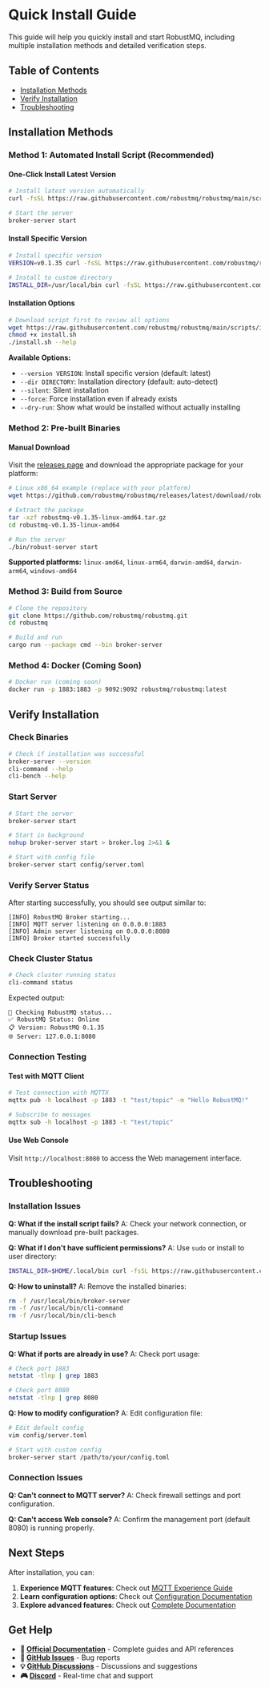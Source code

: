 # Quick Install Guide

This guide will help you quickly install and start RobustMQ, including multiple installation methods and detailed verification steps.

## Table of Contents

- [Installation Methods](#installation-methods)
- [Verify Installation](#verify-installation)
- [Troubleshooting](#troubleshooting)

## Installation Methods

### Method 1: Automated Install Script (Recommended)

#### One-Click Install Latest Version

```bash
# Install latest version automatically
curl -fsSL https://raw.githubusercontent.com/robustmq/robustmq/main/scripts/install.sh | bash

# Start the server
broker-server start
```

#### Install Specific Version

```bash
# Install specific version
VERSION=v0.1.35 curl -fsSL https://raw.githubusercontent.com/robustmq/robustmq/main/scripts/install.sh | bash

# Install to custom directory
INSTALL_DIR=/usr/local/bin curl -fsSL https://raw.githubusercontent.com/robustmq/robustmq/main/scripts/install.sh | bash
```

#### Installation Options

```bash
# Download script first to review all options
wget https://raw.githubusercontent.com/robustmq/robustmq/main/scripts/install.sh
chmod +x install.sh
./install.sh --help
```

**Available Options:**
- `--version VERSION`: Install specific version (default: latest)
- `--dir DIRECTORY`: Installation directory (default: auto-detect)
- `--silent`: Silent installation
- `--force`: Force installation even if already exists
- `--dry-run`: Show what would be installed without actually installing

### Method 2: Pre-built Binaries

#### Manual Download

Visit the [releases page](https://github.com/robustmq/robustmq/releases) and download the appropriate package for your platform:

```bash
# Linux x86_64 example (replace with your platform)
wget https://github.com/robustmq/robustmq/releases/latest/download/robustmq-v0.1.35-linux-amd64.tar.gz

# Extract the package
tar -xzf robustmq-v0.1.35-linux-amd64.tar.gz
cd robustmq-v0.1.35-linux-amd64

# Run the server
./bin/robust-server start
```

**Supported platforms:** `linux-amd64`, `linux-arm64`, `darwin-amd64`, `darwin-arm64`, `windows-amd64`

### Method 3: Build from Source

```bash
# Clone the repository
git clone https://github.com/robustmq/robustmq.git
cd robustmq

# Build and run
cargo run --package cmd --bin broker-server
```

### Method 4: Docker (Coming Soon)

```bash
# Docker run (coming soon)
docker run -p 1883:1883 -p 9092:9092 robustmq/robustmq:latest
```

## Verify Installation

### Check Binaries

```bash
# Check if installation was successful
broker-server --version
cli-command --help
cli-bench --help
```

### Start Server

```bash
# Start the server
broker-server start

# Start in background
nohup broker-server start > broker.log 2>&1 &

# Start with config file
broker-server start config/server.toml
```

### Verify Server Status

After starting successfully, you should see output similar to:

```
[INFO] RobustMQ Broker starting...
[INFO] MQTT server listening on 0.0.0.0:1883
[INFO] Admin server listening on 0.0.0.0:8080
[INFO] Broker started successfully
```

### Check Cluster Status

```bash
# Check cluster running status
cli-command status
```

Expected output:
```
🚀 Checking RobustMQ status...
✅ RobustMQ Status: Online
📋 Version: RobustMQ 0.1.35
🌐 Server: 127.0.0.1:8080
```

### Connection Testing

#### Test with MQTT Client

```bash
# Test connection with MQTTX
mqttx pub -h localhost -p 1883 -t "test/topic" -m "Hello RobustMQ!"

# Subscribe to messages
mqttx sub -h localhost -p 1883 -t "test/topic"
```

#### Use Web Console

Visit `http://localhost:8080` to access the Web management interface.

## Troubleshooting

### Installation Issues

**Q: What if the install script fails?**
A: Check your network connection, or manually download pre-built packages.

**Q: What if I don't have sufficient permissions?**
A: Use `sudo` or install to user directory:
```bash
INSTALL_DIR=$HOME/.local/bin curl -fsSL https://raw.githubusercontent.com/robustmq/robustmq/main/scripts/install.sh | bash
```

**Q: How to uninstall?**
A: Remove the installed binaries:
```bash
rm -f /usr/local/bin/broker-server
rm -f /usr/local/bin/cli-command
rm -f /usr/local/bin/cli-bench
```

### Startup Issues

**Q: What if ports are already in use?**
A: Check port usage:
```bash
# Check port 1883
netstat -tlnp | grep 1883

# Check port 8080
netstat -tlnp | grep 8080
```

**Q: How to modify configuration?**
A: Edit configuration file:
```bash
# Edit default config
vim config/server.toml

# Start with custom config
broker-server start /path/to/your/config.toml
```

### Connection Issues

**Q: Can't connect to MQTT server?**
A: Check firewall settings and port configuration.

**Q: Can't access Web console?**
A: Confirm the management port (default 8080) is running properly.

## Next Steps

After installation, you can:

1. **Experience MQTT features**: Check out [MQTT Experience Guide](Experience-MQTT.md)
2. **Learn configuration options**: Check out [Configuration Documentation](../Configuration/COMMON.md)
3. **Explore advanced features**: Check out [Complete Documentation](../OverView/What-is-RobustMQ.md)

## Get Help

- **📖 [Official Documentation](https://robustmq.com/)** - Complete guides and API references
- **🐛 [GitHub Issues](https://github.com/robustmq/robustmq/issues)** - Bug reports
- **💡 [GitHub Discussions](https://github.com/robustmq/robustmq/discussions)** - Discussions and suggestions
- **🎮 [Discord](https://discord.gg/sygeGRh5)** - Real-time chat and support
